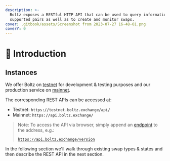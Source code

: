 ```yaml
---
description: >-
  Boltz exposes a RESTful HTTP API that can be used to query information like
  supported pairs as well as to create and monitor swaps.
cover: .gitbook/assets/Screenshot from 2023-07-27 16-48-01.png
coverY: 0
---
```


# 👋 Introduction

## Instances

We offer Boltz on [testnet](https://testnet.boltz.exchange) for development & testing purposes and our production service on [mainnet](https://boltz.exchange).

The corresponding REST APIs can be accessed at:

* Testnet: `https://testnet.boltz.exchange/api/`
* Mainnet: `https://api.boltz.exchange/`

> Note: To access the API via browser, simply append an [endpoint](api.md) to the address, e.g.:
>
> [`https://api.boltz.exchange/version`](https://api.boltz.exchange/version)

In the following section we'll walk through existing swap types & states and then describe the REST API in the next section.
